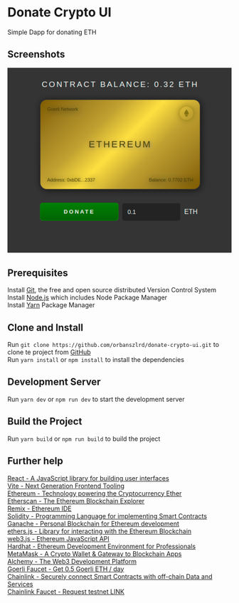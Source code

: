 # Donate Crypto UI

Simple Dapp for donating ETH

## Screenshots

![Desktop Screenshot](./screenshots/desktop.png)

## Prerequisites

Install [Git](https://git-scm.com/book/en/v2/Getting-Started-Installing-Git), the free and open source distributed Version Control System  
Install [Node.js](https://nodejs.org/) which includes Node Package Manager  
Install [Yarn](https://yarnpkg.com) Package Manager  

## Clone and Install

Run `git clone https://github.com/orbanszlrd/donate-crypto-ui.git` to clone te project from [GitHub](https://github.com/orbanszlrd/donate-crypto-ui)  
Run `yarn install` or `npm install` to install the dependencies  

## Development Server

Run `yarn dev` or `npm run dev` to start the development server  

## Build the Project

Run `yarn build` or `npm run build` to build the project  

## Further help

[React - A JavaScript library for building user interfaces](https://reactjs.org/)  
[Vite - Next Generation Frontend Tooling](https://vitejs.dev/)  
[Ethereum - Technology powering the Cryptocurrency Ether](https://ethereum.org/)  
[Etherscan - The Ethereum Blockchain Explorer](https://etherscan.io/)  
[Remix - Ethereum IDE](https://remix.ethereum.org/)  
[Solidity - Programming Language for implementing Smart Contracts](https://docs.soliditylang.org/)  
[Ganache - Personal Blockchain for Ethereum development](https://trufflesuite.com/ganache/)  
[ethers.js - Library for interacting with the Ethereum Blockchain](https://docs.ethers.io/)  
[web3.js - Ethereum JavaScript API](https://web3js.readthedocs.io/)  
[Hardhat - Ethereum Development Environment for Professionals](https://hardhat.org/)  
[MetaMask - A Crypto Wallet & Gateway to Blockchain Apps](https://metamask.io/)  
[Alchemy - The Web3 Development Platform](https://alchemy.com/?r=7b980bb14402be0b)  
[Goerli Faucet - Get 0.5 Goerli ETH / day](https://goerlifaucet.com/)  
[Chainlink - Securely connect Smart Contracts with off-chain Data and Services](https://chain.link/)  
[Chainlink Faucet - Request testnet LINK](https://faucets.chain.link/)  
